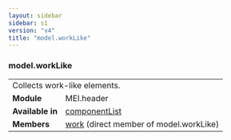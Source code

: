 ```yaml
---
layout: sidebar
sidebar: s1
version: "v4"
title: "model.workLike"
---
```

<div class="classSpec model">
   <h3 id="model.workLike">model.workLike</h3>
   <table class="wovenodd">
      <tr>
         <td colspan="2" class="wovenodd-col2">Collects work-like elements.</td>
      </tr>
      <tr>
         <td class="wovenodd-col1"><strong>Module</strong></td>
         <td class="wovenodd-col2">MEI.header</td>
      </tr>
      <tr>
         <td class="wovenodd-col1"><strong>Available in</strong></td>
         <td class="wovenodd-col2">
            <div class="parent">
               <div><a class="link_odd_elementSpec" href="{{ site.baseurl }}/{{ page.version }}/elements/componentlist.html">componentList</a></div>
            </div>
         </td>
      </tr>
      <tr>
         <td class="wovenodd-col1"><strong>Members</strong></td>
         <td class="wovenodd-col2">
            <div class="parent">
               <div><a class="link_odd_elementSpec" href="{{ site.baseurl }}/{{ page.version }}/elements/work.html">work</a> (direct member of model.workLike)
               </div>
            </div>
         </td>
      </tr>
   </table>
</div>